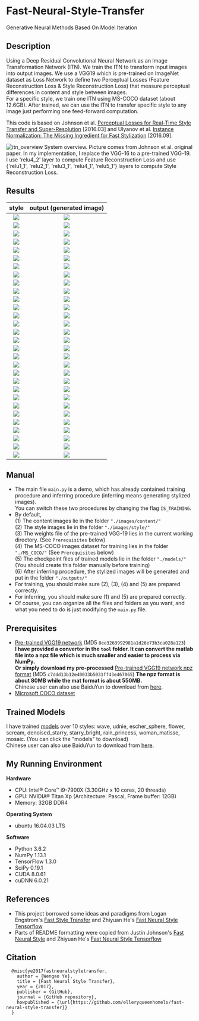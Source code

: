 # Fast-Neural-Style-Transfer

Generative Neural Methods Based On Model Iteration

## Description
Using a Deep Residual Convolutional Neural Network as an Image Transformation Network (ITN). We train the ITN to transform input images into output images. We use a VGG19 which is pre-trained on ImageNet dataset as Loss Network to define two Perceptual Losses (Feature Reconstruction Loss & Style Reconstruction Loss) that measure perceptual differences in content and style between images. <br/>For a specific style, we train one ITN using MS-COCO dataset (about 12.6GB). After trained, we can use the ITN to transfer specific style to any image just performing one feed-forward computation.

This code is based on Johnson et al. [Perceptual Losses for Real-Time Style Transfer and Super-Resolution](https://arxiv.org/abs/1603.08155) [2016.03] and Ulyanov et al. [Instance Normalization: The Missing Ingredient for Fast Stylization](https://arxiv.org/abs/1607.08022) [2016.09].

![itn_overview](https://user-images.githubusercontent.com/13844740/33978580-68dc57ea-e0db-11e7-9886-eafba2a436fd.jpg)
System overview. Picture comes from Johnson et al. original paper. In my implementation, I replace the VGG-16 to a pre-trained VGG-19. I use 'relu4_2' layer to compute Feature Reconstruction Loss and use {'relu1_1', 'relu2_1', 'relu3_1', 'relu4_1', 'relu5_1'} layers to compute Style Reconstruction Loss.

## Results
| style | output (generated image) |
| :----: | :----: |
|![](https://github.com/elleryqueenhomels/fast_neural_style_transfer/blob/master/images/style_thumb/wave_thumb.jpg)|  ![](https://github.com/elleryqueenhomels/fast_neural_style_transfer/blob/master/outputs/wave-Lance.jpg)  |
|![](https://github.com/elleryqueenhomels/fast_neural_style_transfer/blob/master/images/style_thumb/udnie_thumb.jpg)|  ![](https://github.com/elleryqueenhomels/fast_neural_style_transfer/blob/master/outputs/udnie-Lance.jpg)  |
|![](https://github.com/elleryqueenhomels/fast_neural_style_transfer/blob/master/images/style_thumb/escher_sphere_thumb.jpg)|  ![](https://github.com/elleryqueenhomels/fast_neural_style_transfer/blob/master/outputs/escher_sphere-Lance.jpg)  |
|![](https://github.com/elleryqueenhomels/fast_neural_style_transfer/blob/master/images/style_thumb/flower_thumb.jpg)|  ![](https://github.com/elleryqueenhomels/fast_neural_style_transfer/blob/master/outputs/flower-Lance.jpg)  |
|![](https://github.com/elleryqueenhomels/fast_neural_style_transfer/blob/master/images/style_thumb/scream_thumb.jpg)|  ![](https://github.com/elleryqueenhomels/fast_neural_style_transfer/blob/master/outputs/scream-Lance.jpg)  |
|![](https://github.com/elleryqueenhomels/fast_neural_style_transfer/blob/master/images/style_thumb/denoised_starry_thumb.jpg)|  ![](https://github.com/elleryqueenhomels/fast_neural_style_transfer/blob/master/outputs/denoised_starry-Lance.jpg)  |
|![](https://github.com/elleryqueenhomels/fast_neural_style_transfer/blob/master/images/style_thumb/starry_bright_thumb.jpg)|  ![](https://github.com/elleryqueenhomels/fast_neural_style_transfer/blob/master/outputs/starry_bright-Lance.jpg)  |
|![](https://github.com/elleryqueenhomels/fast_neural_style_transfer/blob/master/images/style_thumb/rain_princess_thumb.jpg)|  ![](https://github.com/elleryqueenhomels/fast_neural_style_transfer/blob/master/outputs/rain_princess-Lance.jpg)  |
|![](https://github.com/elleryqueenhomels/fast_neural_style_transfer/blob/master/images/style_thumb/woman_matisse_thumb.jpg)|  ![](https://github.com/elleryqueenhomels/fast_neural_style_transfer/blob/master/outputs/woman_matisse-Lance.jpg)  |
|![](https://github.com/elleryqueenhomels/fast_neural_style_transfer/blob/master/images/style_thumb/mosaic_thumb.jpg)|  ![](https://github.com/elleryqueenhomels/fast_neural_style_transfer/blob/master/outputs/mosaic-Lance.jpg)  |
|![](https://github.com/elleryqueenhomels/fast_neural_style_transfer/blob/master/images/style_thumb/wave_thumb.jpg)|  ![](https://github.com/elleryqueenhomels/fast_neural_style_transfer/blob/master/outputs/wave-stata.jpg)  |
|![](https://github.com/elleryqueenhomels/fast_neural_style_transfer/blob/master/images/style_thumb/udnie_thumb.jpg)|  ![](https://github.com/elleryqueenhomels/fast_neural_style_transfer/blob/master/outputs/udnie-stata.jpg)  |
|![](https://github.com/elleryqueenhomels/fast_neural_style_transfer/blob/master/images/style_thumb/escher_sphere_thumb.jpg)|  ![](https://github.com/elleryqueenhomels/fast_neural_style_transfer/blob/master/outputs/escher_sphere-stata.jpg)  |
|![](https://github.com/elleryqueenhomels/fast_neural_style_transfer/blob/master/images/style_thumb/flower_thumb.jpg)|  ![](https://github.com/elleryqueenhomels/fast_neural_style_transfer/blob/master/outputs/flower-stata.jpg)  |
|![](https://github.com/elleryqueenhomels/fast_neural_style_transfer/blob/master/images/style_thumb/scream_thumb.jpg)|  ![](https://github.com/elleryqueenhomels/fast_neural_style_transfer/blob/master/outputs/scream-stata.jpg)  |
|![](https://github.com/elleryqueenhomels/fast_neural_style_transfer/blob/master/images/style_thumb/denoised_starry_thumb.jpg)|  ![](https://github.com/elleryqueenhomels/fast_neural_style_transfer/blob/master/outputs/denoised_starry-stata.jpg)  |
|![](https://github.com/elleryqueenhomels/fast_neural_style_transfer/blob/master/images/style_thumb/starry_bright_thumb.jpg)|  ![](https://github.com/elleryqueenhomels/fast_neural_style_transfer/blob/master/outputs/starry_bright-stata.jpg)  |
|![](https://github.com/elleryqueenhomels/fast_neural_style_transfer/blob/master/images/style_thumb/rain_princess_thumb.jpg)|  ![](https://github.com/elleryqueenhomels/fast_neural_style_transfer/blob/master/outputs/rain_princess-stata.jpg)  |
|![](https://github.com/elleryqueenhomels/fast_neural_style_transfer/blob/master/images/style_thumb/woman_matisse_thumb.jpg)|  ![](https://github.com/elleryqueenhomels/fast_neural_style_transfer/blob/master/outputs/woman_matisse-stata.jpg)  |
|![](https://github.com/elleryqueenhomels/fast_neural_style_transfer/blob/master/images/style_thumb/mosaic_thumb.jpg)|  ![](https://github.com/elleryqueenhomels/fast_neural_style_transfer/blob/master/outputs/mosaic-stata.jpg)  |
|![](https://github.com/elleryqueenhomels/fast_neural_style_transfer/blob/master/images/style_thumb/wave_thumb.jpg)|  ![](https://github.com/elleryqueenhomels/fast_neural_style_transfer/blob/master/outputs/wave-brad_pitt.jpg)  |
|![](https://github.com/elleryqueenhomels/fast_neural_style_transfer/blob/master/images/style_thumb/udnie_thumb.jpg)|  ![](https://github.com/elleryqueenhomels/fast_neural_style_transfer/blob/master/outputs/udnie-brad_pitt.jpg)  |
|![](https://github.com/elleryqueenhomels/fast_neural_style_transfer/blob/master/images/style_thumb/escher_sphere_thumb.jpg)|  ![](https://github.com/elleryqueenhomels/fast_neural_style_transfer/blob/master/outputs/escher_sphere-brad_pitt.jpg)  |
|![](https://github.com/elleryqueenhomels/fast_neural_style_transfer/blob/master/images/style_thumb/flower_thumb.jpg)|  ![](https://github.com/elleryqueenhomels/fast_neural_style_transfer/blob/master/outputs/flower-brad_pitt.jpg)  |
|![](https://github.com/elleryqueenhomels/fast_neural_style_transfer/blob/master/images/style_thumb/scream_thumb.jpg)|  ![](https://github.com/elleryqueenhomels/fast_neural_style_transfer/blob/master/outputs/scream-brad_pitt.jpg)  |
|![](https://github.com/elleryqueenhomels/fast_neural_style_transfer/blob/master/images/style_thumb/denoised_starry_thumb.jpg)|  ![](https://github.com/elleryqueenhomels/fast_neural_style_transfer/blob/master/outputs/denoised_starry-brad_pitt.jpg)  |
|![](https://github.com/elleryqueenhomels/fast_neural_style_transfer/blob/master/images/style_thumb/starry_bright_thumb.jpg)|  ![](https://github.com/elleryqueenhomels/fast_neural_style_transfer/blob/master/outputs/starry_bright-brad_pitt.jpg)  |
|![](https://github.com/elleryqueenhomels/fast_neural_style_transfer/blob/master/images/style_thumb/rain_princess_thumb.jpg)|  ![](https://github.com/elleryqueenhomels/fast_neural_style_transfer/blob/master/outputs/rain_princess-brad_pitt.jpg)  |
|![](https://github.com/elleryqueenhomels/fast_neural_style_transfer/blob/master/images/style_thumb/woman_matisse_thumb.jpg)|  ![](https://github.com/elleryqueenhomels/fast_neural_style_transfer/blob/master/outputs/woman_matisse-brad_pitt.jpg)  |
|![](https://github.com/elleryqueenhomels/fast_neural_style_transfer/blob/master/images/style_thumb/mosaic_thumb.jpg)|  ![](https://github.com/elleryqueenhomels/fast_neural_style_transfer/blob/master/outputs/mosaic-brad_pitt.jpg)  |

## Manual
- The main file `main.py` is a demo, which has already contained training procedure and inferring procedure (inferring means generating stylized images).<br />You can switch these two procedures by changing the flag `IS_TRAINING`.
- By default,<br />(1) The content images lie in the folder `"./images/content/"`<br />(2) The style images lie in the folder `"./images/style/"`<br />(3) The weights file of the pre-trained VGG-19 lies in the current working directory. (See `Prerequisites` below)<br />(4) The MS-COCO images dataset for training lies in the folder `"./MS_COCO/"` (See `Prerequisites` below)<br />(5) The checkpoint files of trained models lie in the folder `"./models/"` (You should create this folder manually before training)<br />(6) After inferring procedure, the stylized images will be generated and put in the folder `"./outputs/"`
- For training, you should make sure (2), (3), (4) and (5) are prepared correctly.
- For inferring, you should make sure (1) and (5) are prepared correctly.
- Of course, you can organize all the files and folders as you want, and what you need to do is just modifying the `main.py` file.

## Prerequisites
- [Pre-trained VGG19 network](http://www.vlfeat.org/matconvnet/models/beta16/imagenet-vgg-verydeep-19.mat) (MD5 `8ee3263992981a1d26e73b3ca028a123`) <br/><b>I have provided a convertor in the `tool` folder. It can convert the matlab file into a npz file which is much smaller and easier to process via NumPy.</b> <br/><b>Or simply download my pre-processed</b> [Pre-trained VGG19 network npz format](https://s3-us-west-2.amazonaws.com/wengaoye/imagenet-vgg-19-weights.npz) (MD5 `c7ddd13b12e40033b5031ff43e467065`) <b>The npz format is about 80MB while the mat format is about 550MB.</b><br/>Chinese user can also use BaiduYun to download from [here](http://pan.baidu.com/s/1nv4ZQI1).
- [Microsoft COCO dataset](http://images.cocodataset.org/zips/train2014.zip)

## Trained Models
I have trained [models](https://s3-us-west-2.amazonaws.com/wengaoye/ten_trained_models.zip) over 10 styles: wave, udnie, escher_sphere, flower, scream, denoised_starry, starry_bright, rain_princess, woman_matisse, mosaic. (You can click the "models" to download)<br/>Chinese user can also use BaiduYun to download from [here](https://pan.baidu.com/s/1i4DLXvZ).

## My Running Environment
<b>Hardware</b>
- CPU: Intel® Core™ i9-7900X (3.30GHz x 10 cores, 20 threads)
- GPU: NVIDIA® Titan Xp (Architecture: Pascal, Frame buffer: 12GB)
- Memory: 32GB DDR4

<b>Operating System</b>
- ubuntu 16.04.03 LTS

<b>Software</b>
- Python 3.6.2
- NumPy 1.13.1
- TensorFlow 1.3.0
- SciPy 0.19.1
- CUDA 8.0.61
- cuDNN 6.0.21

## References
- This project borrowed some ideas and paradigms from Logan Engstrom's [Fast Style Transfer](https://github.com/lengstrom/fast-style-transfer) and Zhiyuan He's [Fast Neural Style Tensorflow](https://github.com/hzy46/fast-neural-style-tensorflow)
- Parts of README formatting were copied from Justin Johnson's [Fast Neural Style](https://github.com/jcjohnson/fast-neural-style) and Zhiyuan He's [Fast Neural Style Tensorflow](https://github.com/hzy46/fast-neural-style-tensorflow)

## Citation
```
  @misc{ye2017fastneuralstyletransfer,
    author = {Wengao Ye},
    title = {Fast Neural Style Transfer},
    year = {2017},
    publisher = {GitHub},
    journal = {GitHub repository},
    howpublished = {\url{https://github.com/elleryqueenhomels/fast-neural-style-transfer}}
  }
```

